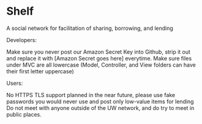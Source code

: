 Shelf
=====

A social network for facilitation of sharing, borrowing, and lending


Developers:

Make sure you never post our Amazon Secret Key into Github, strip it out and replace it with [Amazon Secret goes here] everytime.
Make sure files under MVC are all lowercase (Model, Controller, and View folders can have their first letter uppercase)

Users: 

No HTTPS TLS support planned in the near future, please use fake passwords you would never use and post only low-value items for lending
Do not meet with anyone outside of the UW network, and do try to meet in public places.
